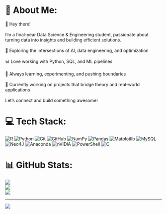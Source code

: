 # 💫 About Me:
👋 Hey there!<br><br>I’m a final-year Data Science & Engineering student, passionate about turning data into insights and building efficient solutions.<br><br>🔭 Exploring the intersections of AI, data engineering, and optimization<br><br>📊 Love working with Python, SQL, and ML pipelines<br><br>🚀 Always learning, experimenting, and pushing boundaries<br><br>🌱 Currently working on projects that bridge theory and real-world applications<br><br>Let’s connect and build something awesome!


# 💻 Tech Stack:
![R](https://img.shields.io/badge/r-%23276DC3.svg?style=for-the-badge&logo=r&logoColor=white) ![Python](https://img.shields.io/badge/python-3670A0?style=for-the-badge&logo=python&logoColor=ffdd54) ![Git](https://img.shields.io/badge/git-%23F05033.svg?style=for-the-badge&logo=git&logoColor=white) ![GitHub](https://img.shields.io/badge/github-%23121011.svg?style=for-the-badge&logo=github&logoColor=white) ![NumPy](https://img.shields.io/badge/numpy-%23013243.svg?style=for-the-badge&logo=numpy&logoColor=white) ![Pandas](https://img.shields.io/badge/pandas-%23150458.svg?style=for-the-badge&logo=pandas&logoColor=white) ![Matplotlib](https://img.shields.io/badge/Matplotlib-%23ffffff.svg?style=for-the-badge&logo=Matplotlib&logoColor=black) ![MySQL](https://img.shields.io/badge/mysql-4479A1.svg?style=for-the-badge&logo=mysql&logoColor=white) ![Neo4J](https://img.shields.io/badge/Neo4j-008CC1?style=for-the-badge&logo=neo4j&logoColor=white) ![Anaconda](https://img.shields.io/badge/Anaconda-%2344A833.svg?style=for-the-badge&logo=anaconda&logoColor=white) ![nVIDIA](https://img.shields.io/badge/cuda-000000.svg?style=for-the-badge&logo=nVIDIA&logoColor=green) ![PowerShell](https://img.shields.io/badge/PowerShell-%235391FE.svg?style=for-the-badge&logo=powershell&logoColor=white) ![C](https://img.shields.io/badge/c-%2300599C.svg?style=for-the-badge&logo=c&logoColor=white)
# 📊 GitHub Stats:
![](https://github-readme-stats.vercel.app/api?username=Jorgebrc&theme=dark&hide_border=true&include_all_commits=false&count_private=false)<br/>
![](https://nirzak-streak-stats.vercel.app/?user=Jorgebrc&theme=dark&hide_border=true)<br/>
![](https://github-readme-stats.vercel.app/api/top-langs/?username=Jorgebrc&theme=dark&hide_border=true&include_all_commits=false&count_private=false&layout=compact)

---
[![](https://visitcount.itsvg.in/api?id=Jorgebrc&icon=0&color=0)](https://visitcount.itsvg.in)

<!-- Proudly created with GPRM ( https://gprm.itsvg.in ) -->
